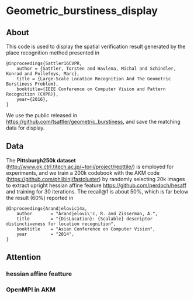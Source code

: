 # Geometric_burstiness_display

## About
This code is used to display the spatial verification result generated by the place recognition method presented in 

    @inproceedings{Sattler16CVPR,
        author = {Sattler, Torsten and Havlena, Michal and Schindler, Konrad and Pollefeys, Marc},
        title = {Large-Scale Location Recognition And The Geometric Burstiness Problem},
        booktitle={IEEE Conference on Computer Vision and Pattern Recognition (CVPR)},
        year={2016},
    }
We use the public released in https://github.com/tsattler/geometric_burstiness, and save the matching data for display.

## Data
The **Pittsburgh250k dataset** (http://www.ok.ctrl.titech.ac.jp/~torii/project/repttile/) is employed for experiments, and we train a 200k codebook with the AKM code (https://github.com/philbinj/fastcluster) by randomly selecting 20k images to extract upright hessian affine feature https://github.com/perdoch/hesaff and training for 30 iterations. The recall@1 is about 50%, which is far below the result (60%)  reported in 

    @Inproceedings{Arandjelovic14a,
        author       = "Arandjelovi\'c, R. and Zisserman, A.",
        title        = "{DisLocation}: {Scalable} descriptor distinctiveness for location recognition",
        booktitle    = "Asian Conference on Computer Vision",
        year         = "2014",
    }

## Attention
### hessian affine featture


### OpenMPI in AKM
